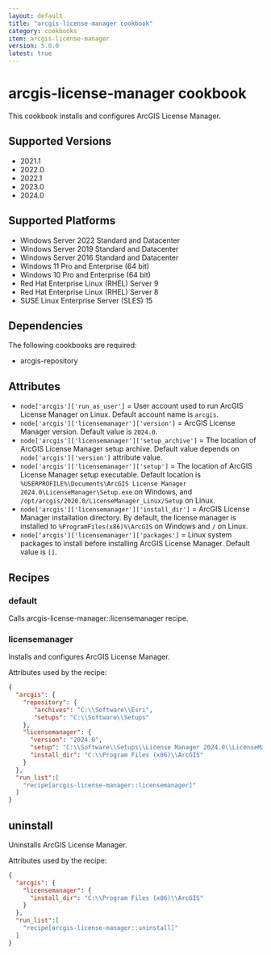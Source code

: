 ```yaml
---
layout: default
title: "arcgis-license-manager cookbook"
category: cookbooks
item: arcgis-license-manager
version: 5.0.0
latest: true
---
```


# arcgis-license-manager cookbook

This cookbook installs and configures ArcGIS License Manager.

## Supported Versions

* 2021.1
* 2022.0
* 2022.1
* 2023.0
* 2024.0

## Supported Platforms

* Windows Server 2022 Standard and Datacenter
* Windows Server 2019 Standard and Datacenter
* Windows Server 2016 Standard and Datacenter
* Windows 11 Pro and Enterprise (64 bit)
* Windows 10 Pro and Enterprise (64 bit)
* Red Hat Enterprise Linux (RHEL) Server 9
* Red Hat Enterprise Linux (RHEL) Server 8
* SUSE Linux Enterprise Server (SLES) 15

## Dependencies

The following cookbooks are required:

* arcgis-repository

## Attributes

* `node['arcgis']['run_as_user']` = User account used to run ArcGIS License Manager on Linux. Default account name is `arcgis`.
* `node['arcgis']['licensemanager']['version']` = ArcGIS License Manager version. Default value is `2024.0`.
* `node['arcgis']['licensemanager']['setup_archive']` = The location of ArcGIS License Manager setup archive. Default value depends on `node['arcgis']['version']` attribute value.
* `node['arcgis']['licensemanager']['setup']` = The location of ArcGIS License Manager setup executable. Default location is `%USERPROFILE%\Documents\ArcGIS License Manager 2024.0\LicenseManager\Setup.exe` on Windows, and `/opt/arcgis/2020.0/LicenseManager_Linux/Setup` on Linux.
* `node['arcgis']['licensemanager']['install_dir']` = ArcGIS License Manager installation directory. By default, the license manager is installed to `%ProgramFiles(x86)%\ArcGIS` on Windows and `/` on Linux.
* `node['arcgis']['licensemanager']['packages']` = Linux system packages to install before installing ArcGIS License Manager. Default value is `[]`.

## Recipes

### default

Calls arcgis-license-manager::licensemanager recipe.

### licensemanager

Installs and configures ArcGIS License Manager.

Attributes used by the recipe:

```JSON
{
  "arcgis": {
    "repository": {
       "archives": "C:\\Software\\Esri",
       "setups": "C:\\Software\\Setups" 
    },
    "licensemanager": {
      "version": "2024.0",
      "setup": "C:\\Software\\Setups\\License Manager 2024.0\\LicenseManager\\Setup.exe",
      "install_dir": "C:\\Program Files (x86)\\ArcGIS"
    }
  },
  "run_list":[
    "recipe[arcgis-license-manager::licensemanager]"
  ]
}
```

## uninstall

Uninstalls ArcGIS License Manager.

Attributes used by the recipe:

```JSON
{
  "arcgis": {
    "licensemanager": {
      "install_dir": "C:\\Program Files (x86)\\ArcGIS"
    }
  },
  "run_list":[
    "recipe[arcgis-license-manager::uninstall]"
  ]
}
```
